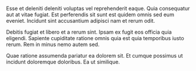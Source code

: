 Esse et deleniti deleniti voluptas vel reprehenderit eaque. Quia consequatur aut at vitae fugiat. Est perferendis sit sunt est quidem omnis sed eum eveniet. Incidunt sint accusantium adipisci nam et rerum odit.
 Debitis fugiat et libero et a rerum sint. Ipsam ex fugit eos officia quia eligendi. Sapiente cupiditate ratione omnis quia est quia temporibus iusto rerum. Rem in minus nemo autem sed.
 Quae ratione assumenda pariatur ea dolorem sit. Et cumque possimus ut incidunt doloremque doloribus. Ea ut similique.